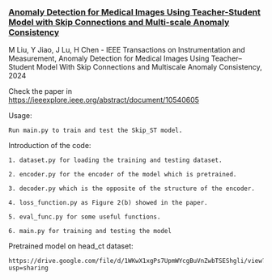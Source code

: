 ### [Anomaly Detection for Medical Images Using Teacher-Student Model with Skip Connections and Multi-scale Anomaly Consistency](https://ieeexplore.ieee.org/document/10540605)

M Liu, Y Jiao, J Lu, H Chen - IEEE Transactions on Instrumentation and Measurement,
Anomaly Detection for Medical Images Using Teacher–Student Model With Skip Connections and Multiscale Anomaly Consistency, 2024

Check the paper in https://ieeexplore.ieee.org/abstract/document/10540605

Usage:

    Run main.py to train and test the Skip_ST model.

Introduction of the code:

    1. dataset.py for loading the training and testing dataset.
    
    2. encoder.py for the encoder of the model which is pretrained.
    
    3. decoder.py which is the opposite of the structure of the encoder.
    
    4. loss_function.py as Figure 2(b) showed in the paper.
    
    5. eval_func.py for some useful functions.
    
    6. main.py for training and testing the model

Pretrained model on head_ct dataset:

    https://drive.google.com/file/d/1WKwX1xgPs7UpmWYcgBuVnZwbTSEShgli/view?usp=sharing
